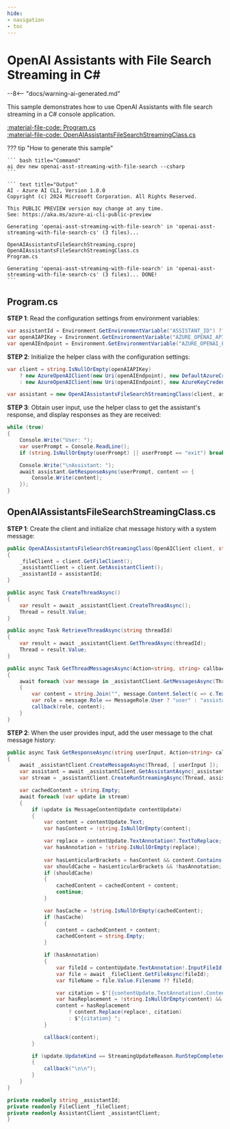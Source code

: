 ```yaml
---
hide:
- navigation
- toc
---
```

# OpenAI Assistants with File Search Streaming in C\#

--8<-- "docs/warning-ai-generated.md"

This sample demonstrates how to use OpenAI Assistants with file search streaming in a C# console application.

[:material-file-code: Program.cs](./samples/openai-asst-streaming-with-file-search-cs/Program.cs)  
[:material-file-code: OpenAIAssistantsFileSearchStreamingClass.cs](./samples/openai-asst-streaming-with-file-search-cs/OpenAIAssistantsFileSearchStreamingClass.cs)  

??? tip "How to generate this sample"

    ``` bash title="Command"
    ai dev new openai-asst-streaming-with-file-search --csharp
    ```

    ``` text title="Output"
    AI - Azure AI CLI, Version 1.0.0
    Copyright (c) 2024 Microsoft Corporation. All Rights Reserved.

    This PUBLIC PREVIEW version may change at any time.
    See: https://aka.ms/azure-ai-cli-public-preview

    Generating 'openai-asst-streaming-with-file-search' in 'openai-asst-streaming-with-file-search-cs' (3 files)...

    OpenAIAssistantsFileSearchStreaming.csproj
    OpenAIAssistantsFileSearchStreamingClass.cs
    Program.cs

    Generating 'openai-asst-streaming-with-file-search' in 'openai-asst-streaming-with-file-search-cs' (3 files)... DONE!
    ```

## Program.cs

**STEP 1**: Read the configuration settings from environment variables:

``` csharp title="Program.cs"
var assistantId = Environment.GetEnvironmentVariable("ASSISTANT_ID") ?? "<insert your OpenAI assistant ID here>";
var openAIAPIKey = Environment.GetEnvironmentVariable("AZURE_OPENAI_API_KEY") ?? "<insert your Azure OpenAI API key here>";
var openAIEndpoint = Environment.GetEnvironmentVariable("AZURE_OPENAI_ENDPOINT") ?? "<insert your Azure OpenAI endpoint here>";
```

**STEP 2**: Initialize the helper class with the configuration settings:

``` csharp title="Program.cs"
var client = string.IsNullOrEmpty(openAIAPIKey)
    ? new AzureOpenAIClient(new Uri(openAIEndpoint), new DefaultAzureCredential())
    : new AzureOpenAIClient(new Uri(openAIEndpoint), new AzureKeyCredential(openAIAPIKey));

var assistant = new OpenAIAssistantsFileSearchStreamingClass(client, assistantId);
```

**STEP 3**: Obtain user input, use the helper class to get the assistant's response, and display responses as they are received:

``` csharp title="Program.cs"
while (true)
{
    Console.Write("User: ");
    var userPrompt = Console.ReadLine();
    if (string.IsNullOrEmpty(userPrompt) || userPrompt == "exit") break;

    Console.Write("\nAssistant: ");
    await assistant.GetResponseAsync(userPrompt, content => {
        Console.Write(content);
    });
}
```

## OpenAIAssistantsFileSearchStreamingClass.cs

**STEP 1**: Create the client and initialize chat message history with a system message:

``` csharp title="OpenAIAssistantsFileSearchStreamingClass.cs"
public OpenAIAssistantsFileSearchStreamingClass(OpenAIClient client, string assistantId)
{
    _fileClient = client.GetFileClient();
    _assistantClient = client.GetAssistantClient();
    _assistantId = assistantId;
}

public async Task CreateThreadAsync()
{
    var result = await _assistantClient.CreateThreadAsync();
    Thread = result.Value;
}

public async Task RetrieveThreadAsync(string threadId)
{
    var result = await _assistantClient.GetThreadAsync(threadId);
    Thread = result.Value;
}

public async Task GetThreadMessagesAsync(Action<string, string> callback)
{
    await foreach (var message in _assistantClient.GetMessagesAsync(Thread, ListOrder.OldestFirst))
    {
        var content = string.Join("", message.Content.Select(c => c.Text));
        var role = message.Role == MessageRole.User ? "user" : "assistant";
        callback(role, content);
    }
}
```

**STEP 2**: When the user provides input, add the user message to the chat message history:

``` csharp title="OpenAIAssistantsFileSearchStreamingClass.cs"
public async Task GetResponseAsync(string userInput, Action<string> callback)
{
    await _assistantClient.CreateMessageAsync(Thread, [ userInput ]);
    var assistant = await _assistantClient.GetAssistantAsync(_assistantId);
    var stream = _assistantClient.CreateRunStreamingAsync(Thread, assistant.Value);

    var cachedContent = string.Empty;
    await foreach (var update in stream) 
    {
        if (update is MessageContentUpdate contentUpdate)
        {
            var content = contentUpdate.Text;
            var hasContent = !string.IsNullOrEmpty(content);

            var replace = contentUpdate.TextAnnotation?.TextToReplace;
            var hasAnnotation = !string.IsNullOrEmpty(replace);
            
            var hasLenticularBrackets = hasContent && content.Contains("\u3010") && content.Contains("\u3011");
            var shouldCache = hasLenticularBrackets && !hasAnnotation;
            if (shouldCache)
            {
                cachedContent = cachedContent + content;
                continue;
            }

            var hasCache = !string.IsNullOrEmpty(cachedContent);
            if (hasCache)
            {
                content = cachedContent + content;
                cachedContent = string.Empty;
            }

            if (hasAnnotation)
            {
                var fileId = contentUpdate.TextAnnotation!.InputFileId;
                var file = await _fileClient.GetFileAsync(fileId);
                var fileName = file.Value.Filename ?? fileId;

                var citation = $"[{contentUpdate.TextAnnotation!.ContentIndex}](file:{fileName})";
                var hasReplacement = !string.IsNullOrEmpty(content) && content.Contains(replace!);
                content = hasReplacement
                    ? content.Replace(replace!, citation)
                    : $"{citation} ";
            }

            callback(content);
        }

        if (update.UpdateKind == StreamingUpdateReason.RunStepCompleted)
        {
            callback("\n\n");
        }
    }
}

private readonly string _assistantId;
private readonly FileClient _fileClient;
private readonly AssistantClient _assistantClient;
}
```